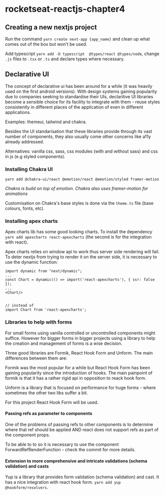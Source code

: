 # rocketseat-reactjs-chapter4

## Creating a new nextjs project

Run the command `yarn create next-app {app_name}` and clean up what comes out of the box but won't be used.

Add typescript `yarn add -D typescript  @types/react @types/node`, change `.js` files to `.tsx` or `.ts` and declare types where necessary.


## Declarative UI

The concept of declarative ui has been around for a while (it was heavily used on the first android versions). With design systems gaining popularity due to companies seeking to standardise their UIs, declaritive UI libraries become a sensible choice for its facility to integrate with them - reuse styles consistently in different places of the application of even in different applications.  

Examples: themeui, tailwind and chakra.

Besides the UI standarisation that these libraries provide through its vast number of components, they also usually come other concerns like a11y already addressed.

Alternatives: vanilla css, sass, css modules (with and without sass) and css in js (e.g styled components).

### Installing Chakra UI

`yarn add @chakra-ui/react @emotion/react @emotion/styled framer-motion`

_Chakra is build on top of emotion. Chakra also uses framer-motion for animations_

Customisation on Chakra's base styles is done via the `theme.ts` file (base colours, fonts, etc). 

### Installing apex charts

Apex charts lib has some good looking charts. To install the dependency `yarn add apexcharts react-apexcharts` (the second is for the integration with react).

Apex charts relies on window api to work thus server side rendering will fail. To deter nextjs from trying to render it on the server side, it is necessary to use the dynamic function:

```
import dynamic from "next/dynamic";
...
const Chart = dynamic(() => import('react-apexcharts'), { ssr: false });
...
<Chart/>


// instead of 
import Chart from 'react-apexcharts';
```

### Libraries to help with forms

For small forms using vanilla controlled or uncontrolled components might suffice. However for bigger forms in bigger projects using a library to help the creation and management of forms is a wise decision.

Three good libraries are Formik, React Hook Form and Unform. The main differences between them are:

Formik was the most popular for a while but React Hook Form has been gaining popularity since the introduction of hooks. The main painpoint of formik is that it has a rather rigid api in opposition to reack hook form.

Unform is a library that is focused on performance for huge forms - where sometimes the other two libs suffer a bit.

For this project React Hook Form will be used.

#### Passing refs as parameter to components

One of the problems of passing refs to other components is to determine where that ref should be applied AND react does not support refs as part of the component props.

To be able to to so it is necessary to use the component ForwardRefRenderFunction - check the commit for more details.

#### Extension to more comprehensive and intricate validations (schema validation) and casts

Yup is a library that provides form validation (schema validation) and cast. It has a nice integration with react hook form. `yarn add yup @hookform/resolvers`.